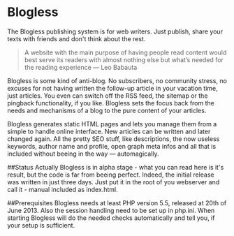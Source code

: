 # Blogless
The Blogless publishing system is for web writers. Just publish, share your texts with friends and don't think about the rest.

>A website with the main purpose of having people read content would best serve its readers with almost nothing else but what’s needed for the reading experience  — Leo Babauta

Blogless is some kind of anti-blog. No subscribers, no community stress, no excuses for not having written the follow-up article in your vacation time, just articles. You even can switch off the RSS feed, the sitemap or the pingback functionality, if you like. Blogless sets the focus back from the needs and mechanisms of a blog to the pure content of your articles.

Blogless generates static HTML pages and lets you manage them from a simple to handle online interface. New articles can be written and later changed again. All the pretty SEO stuff, like descriptions, the now useless keywords, author name and profile, open graph meta infos and all that is included without beeing in the way — automagically.

##Status
Actually Blogless is in alpha stage - what you can read here is it's result, but the code is far from beeing perfect. Indeed, the initial release was written in just three days. Just put it in the root of you webserver and call it - manual included as index.html.

##Prerequisites
Blogless needs at least PHP version 5.5, released at 20th of June 2013. Also the session handling need to be set up in php.ini. When starting Blogless will do the needed checks automatically and tell you, if your setup is sufficient.
